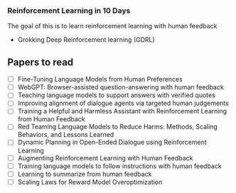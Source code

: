 ### Reinforcement Learning in 10 Days
The goal of this is to learn reinforcement learning with human feedback

- Grokking Deep Reinforcement learning (GDRL)

## Papers to read

- [ ] Fine-Tuning Language Models from Human Preferences
- [ ] WebGPT: Browser-assisted question-answering with
human feedback
- [ ] Teaching language models to support
answers with verified quotes
- [ ] Improving alignment of dialogue agents via
targeted human judgements
- [ ] Training a Helpful and Harmless Assistant with
Reinforcement Learning from Human Feedback
- [ ] Red Teaming Language Models to Reduce Harms:
Methods, Scaling Behaviors, and Lessons Learned
- [ ] Dynamic Planning in Open-Ended Dialogue using
Reinforcement Learning
- [ ] Augmenting Reinforcement Learning with Human Feedback
- [ ] Training language models to follow instructions
with human feedback
- [ ] Learning to summarize from human feedback
- [ ] Scaling Laws for Reward Model Overoptimization
